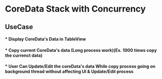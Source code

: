 # CoreData Stack with Concurrency

## UseCase
#### * Display CoreData's Data in TableView
#### * Copy current CoreData's data (Long process work)(Ex. 1000 times copy the currenct data)
#### * User Can Update/Edit the coreData's data While copy process going on background thread without affecting UI & Update/Edit process  
